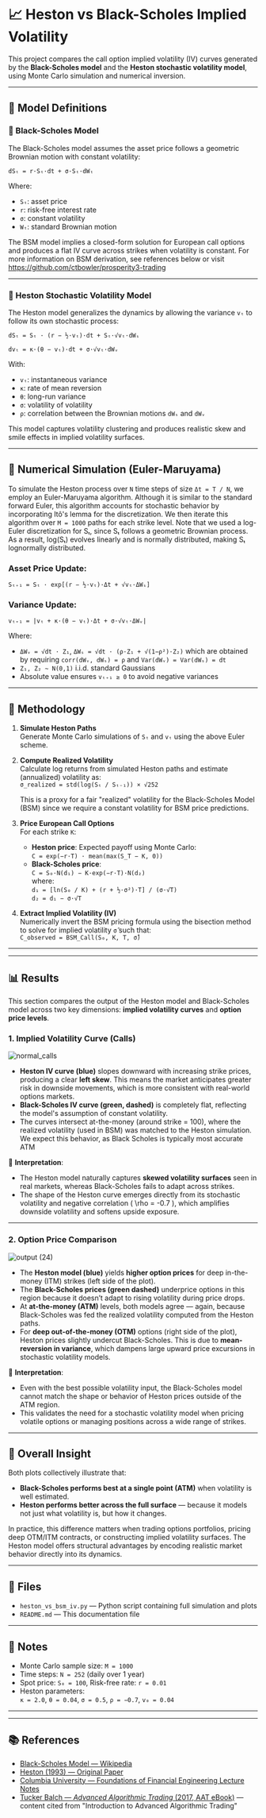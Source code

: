 # 📈 Heston vs Black-Scholes Implied Volatility

This project compares the call option implied volatility (IV) curves generated by the **Black-Scholes model** and the **Heston stochastic volatility model**, using Monte Carlo simulation and numerical inversion.

---

## 🧾 Model Definitions

### 🔹 Black-Scholes Model

The Black-Scholes model assumes the asset price follows a geometric Brownian motion with constant volatility:

`dSₜ = r·Sₜ·dt + σ·Sₜ·dWₜ`


Where:
- `Sₜ`: asset price  
- `r`: risk-free interest rate  
- `σ`: constant volatility  
- `Wₜ`: standard Brownian motion

The BSM model implies a closed-form solution for European call options and produces a flat IV curve across strikes when volatility is constant. For more information on BSM derivation, see references below or visit https://github.com/ctbowler/prosperity3-trading

---

### 🔹 Heston Stochastic Volatility Model

The Heston model generalizes the dynamics by allowing the variance `vₜ` to follow its own stochastic process:

`dSₜ = Sₜ · (r − ½·vₜ)·dt + Sₜ·√vₜ·dWₛ`


`dvₜ = κ·(θ − vₜ)·dt + σ·√vₜ·dWᵥ`


With:
- `vₜ`: instantaneous variance  
- `κ`: rate of mean reversion  
- `θ`: long-run variance  
- `σ`: volatility of volatility  
- `ρ`: correlation between the Brownian motions `dWₛ` and `dWᵥ`

This model captures volatility clustering and produces realistic skew and smile effects in implied volatility surfaces. 

---

## 🔢 Numerical Simulation (Euler-Maruyama)

To simulate the Heston process over `N` time steps of size `Δt = T / N`, we employ an Euler-Maruyama algorithm. Although it is similar to the standard forward Euler, this algorithm accounts for stochastic behavior by incorporating Itô's lemma for the discretization. We then iterate this algorithm over `M = 1000` paths for each strike level. Note that we used a log-Euler discretization for Sₜ, since Sₜ follows a geometric Brownian process. As a result, log(Sₜ) evolves linearly and is normally distributed, making Sₜ lognormally distributed.

### Asset Price Update:

`Sₜ₊₁ = Sₜ · exp[(r − ½·vₜ)·Δt + √vₜ·ΔWₛ]`


### Variance Update:

`vₜ₊₁ = |vₜ + κ·(θ − vₜ)·Δt + σ·√vₜ·ΔWᵥ|`


Where:
- `ΔWᵥ = √dt · Z₁`, `ΔWₛ = √dt · (ρ·Z₁ + √(1−ρ²)·Z₂)` which are obtained by requiring `corr(dWᵥ, dWₛ) = ρ` and `Var(dWᵥ) = Var(dWₛ) = dt`
- `Z₁, Z₂ ~ N(0,1)` i.i.d. standard Gaussians
- Absolute value ensures `vₜ₊₁ ≥ 0` to avoid negative variances

---

## 🧠 Methodology

1. **Simulate Heston Paths**  
   Generate Monte Carlo simulations of `Sₜ` and `vₜ` using the above Euler scheme.

2. **Compute Realized Volatility**  
   Calculate log returns from simulated Heston paths and estimate (annualized) volatility as:  
   `σ_realized = std(log(Sₜ / Sₜ₋₁)) × √252`
   
   This is a proxy for a fair "realized" volatility for the Black-Scholes Model (BSM) since we require a constant volatility for BSM price predictions. 


4. **Price European Call Options**  
   For each strike `K`:
   - **Heston price**: Expected payoff using Monte Carlo:  
     `C = exp(−r·T) · mean(max(S_T − K, 0))`
   - **Black-Scholes price**:  
     `C = S₀·N(d₁) − K·exp(−r·T)·N(d₂)`  
     where:  
     `d₁ = [ln(S₀ / K) + (r + ½·σ²)·T] / (σ·√T)`  
     `d₂ = d₁ − σ·√T`

5. **Extract Implied Volatility (IV)**  
   Numerically invert the BSM pricing formula using the bisection method to solve for implied volatility `σ̂` such that:  
   `C_observed = BSM_Call(S₀, K, T, σ̂)`

---

---

## 📊 Results

This section compares the output of the Heston model and Black-Scholes model across two key dimensions: **implied volatility curves** and **option price levels**.

### 1. Implied Volatility Curve (Calls)

![normal_calls](https://github.com/user-attachments/assets/6f91b8ad-fb96-407f-ba45-1d3de01de057)


- **Heston IV curve (blue)** slopes downward with increasing strike prices, producing a clear **left skew**. This means the market anticipates greater risk in downside movements, which is more consistent with real-world options markets.
- **Black-Scholes IV curve (green, dashed)** is completely flat, reflecting the model's assumption of constant volatility.
- The curves intersect at-the-money (around strike = 100), where the realized volatility (used in BSM) was matched to the Heston simulation. We expect this behavior, as Black Scholes is typically most accurate ATM

🔎 **Interpretation**:
- The Heston model naturally captures **skewed volatility surfaces** seen in real markets, whereas Black-Scholes fails to adapt across strikes.
- The shape of the Heston curve emerges directly from its stochastic volatility and negative correlation \( \rho = -0.7 \), which amplifies downside volatility and softens upside exposure.

---

### 2. Option Price Comparison

![output (24)](https://github.com/user-attachments/assets/18e7540b-a6c1-4c16-a59a-3cf9b6d79303)


- The **Heston model (blue)** yields **higher option prices** for deep in-the-money (ITM) strikes (left side of the plot).
- The **Black-Scholes prices (green dashed)** underprice options in this region because it doesn’t adapt to rising volatility during price drops.
- At **at-the-money (ATM)** levels, both models agree — again, because Black-Scholes was fed the realized volatility computed from the Heston paths.
- For **deep out-of-the-money (OTM)** options (right side of the plot), Heston prices slightly undercut Black-Scholes. This is due to **mean-reversion in variance**, which dampens large upward price excursions in stochastic volatility models.

🔎 **Interpretation**:
- Even with the best possible volatility input, the Black-Scholes model cannot match the shape or behavior of Heston prices outside of the ATM region.
- This validates the need for a stochastic volatility model when pricing volatile options or managing positions across a wide range of strikes.

---

## 🧠 Overall Insight

Both plots collectively illustrate that:
- **Black-Scholes performs best at a single point (ATM)** when volatility is well estimated.
- **Heston performs better across the full surface** — because it models not just what volatility is, but how it changes.

In practice, this difference matters when trading options portfolios, pricing deep OTM/ITM contracts, or constructing implied volatility surfaces. The Heston model offers structural advantages by encoding realistic market behavior directly into its dynamics.


---

## 📂 Files

- `heston_vs_bsm_iv.py` — Python script containing full simulation and plots  
- `README.md` — This documentation file

---

## 🧩 Notes

- Monte Carlo sample size: `M = 1000`  
- Time steps: `N = 252` (daily over 1 year)  
- Spot price: `S₀ = 100`, Risk-free rate: `r = 0.01`  
- Heston parameters:  
  `κ = 2.0`, `θ = 0.04`, `σ = 0.5`, `ρ = −0.7`, `v₀ = 0.04`

---

---

## 📚 References

- [Black-Scholes Model — Wikipedia](https://en.wikipedia.org/wiki/Black–Scholes_model)  
- [Heston (1993) — Original Paper](https://www.math.nyu.edu/faculty/avellane/heston.pdf)  
- [Columbia University — Foundations of Financial Engineering Lecture Notes](https://www.columbia.edu/~mh2078/FoundationsFE/BlackScholes.pdf?utm_source=chatgpt.com)  
- [Tucker Balch — *Advanced Algorithmic Trading* (2017, AAT eBook)](https://www.amazon.com/dp/B073C12MZ3) — content cited from "Introduction to Advanced Algorithmic Trading"



